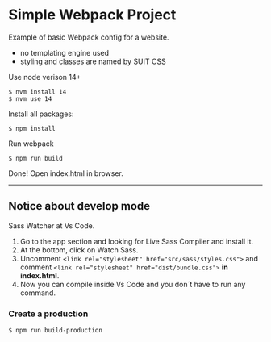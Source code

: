 # Simple Webpack Project
Example of basic Webpack config for a website.
- no templating engine used
- styling and classes are named by SUIT CSS

Use node verison 14+
```
$ nvm install 14
$ nvm use 14
```

Install all packages:
```
$ npm install
```

Run webpack
```
$ npm run build
```

Done! Open index.html in browser.

----

## Notice about develop mode
Sass Watcher at Vs Code.
1. Go to the app section and looking for Live Sass Compiler and install it.
2. At the bottom, click on Watch Sass.
3. Uncomment `<link rel="stylesheet" href="src/sass/styles.css">` and comment `<link rel="stylesheet" href="dist/bundle.css">` **in index.html**.
4. Now you can compile inside Vs Code and you don´t have to run any command.

### Create a production
```
$ npm run build-production
```